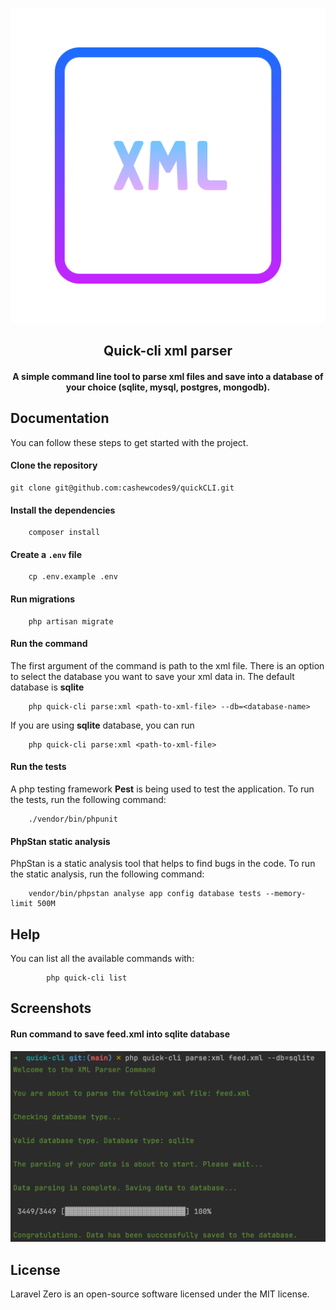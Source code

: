 
![quick-cli-xml-parser.png](quick-cli-xml-parser.png)

<h2><center> Quick-cli xml parser</center></h2>
<h4> <center> A simple command line tool to parse xml files and save into a database of your choice (sqlite, mysql, postgres, mongodb). </center></h4>

## Documentation

You can follow these steps to get started with the project.

#### Clone the repository
    
    git clone git@github.com:cashewcodes9/quickCLI.git

#### Install the dependencies

        composer install

#### Create a `.env` file

        cp .env.example .env

#### Run migrations

        php artisan migrate

#### Run the command
<p> The first argument of the command is path to the xml file. There is an option to select the database you want to save your xml data in. The default database is <b>sqlite</b> </p>

        php quick-cli parse:xml <path-to-xml-file> --db=<database-name>
<p> If you are using <b>sqlite</b> database, you can run</p>

        php quick-cli parse:xml <path-to-xml-file>

#### Run the tests
<p>A php testing framework <b>Pest</b> is being used to test the application. To run the tests, run the following command: </p>

        ./vendor/bin/phpunit

#### PhpStan static analysis
<p> PhpStan is a static analysis tool that helps to find bugs in the code. To run the static analysis, run the following command: </p>

        vendor/bin/phpstan analyse app config database tests --memory-limit 500M


## Help
<p> You can list all the available commands with: </p>
    
            php quick-cli list

## Screenshots

#### Run command to save feed.xml into sqlite database

![quick-cli-demo.png](storage%2Fimages%2Fquick-cli-demo.png)


## License

Laravel Zero is an open-source software licensed under the MIT license.
